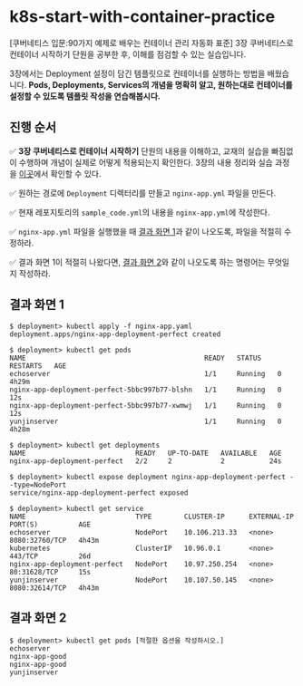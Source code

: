 # k8s-start-with-container-practice
[쿠버네티스 입문:90가지 예제로 배우는 컨테이너 관리 자동화 표준] 3장 쿠버네티스로 컨테이너 시작하기 단원을 공부한 후, 이해를 점검할 수 있는 실습입니다. 

3장에서는 Deployment 설정이 담긴 템플릿으로 컨테이너를 실행하는 방법을 배웠습니다. **Pods, Deployments, Services의 개념을 명확히 알고, 원하는대로 컨테이너를 설정할 수 있도록 템플릿 작성을 연습해봅시다.**

## 진행 순서

✅ **3장 쿠버네티스로 컨테이너 시작하기** 단원의 내용을 이해하고, 교재의 실습을 빠짐없이 수행하며 개념이 실제로 어떻게 적용되는지 확인한다. 3장의 내용 정리와 실습 과정을 [이곳](https://rumoszin.github.io/posts/k8s-container-start/)에서 확인할 수 있다. 

✅ 원하는 경로에 `Deployment` 디렉터리를 만들고 `nginx-app.yml` 파일을 만든다.

✅ 현재 레포지토리의 `sample_code.yml`의 내용을 `nginx-app.yml`에 작성한다.

✅ `nginx-app.yml` 파일을 실행했을 때 [결과 화면 1](https://github.com/RumosZin/k8s-start-with-container-practice/blob/main/README.md#결과-화면-1)과 같이 나오도록, 파일을 적절히 수정하라.

✅ 결과 화면 1이 적절히 나왔다면, [결과 화면 2](https://github.com/RumosZin/k8s-start-with-container-practice/blob/main/README.md#%EA%B2%B0%EA%B3%BC-%ED%99%94%EB%A9%B4-2)와 같이 나오도록 하는 명령어는 무엇일지 작성하라.

## 결과 화면 1

```shell
$ deployment> kubectl apply -f nginx-app.yaml
deployment.apps/nginx-app-deployment-perfect created

$ deployment> kubectl get pods
NAME                                            READY   STATUS    RESTARTS   AGE
echoserver                                      1/1     Running   0          4h29m
nginx-app-deployment-perfect-5bbc997b77-blshn   1/1     Running   0          12s
nginx-app-deployment-perfect-5bbc997b77-xwmwj   1/1     Running   0          12s
yunjinserver                                    1/1     Running   0          4h28m

$ deployment> kubectl get deployments
NAME                           READY   UP-TO-DATE   AVAILABLE   AGE
nginx-app-deployment-perfect   2/2     2            2           24s

$ deployment> kubectl expose deployment nginx-app-deployment-perfect --type=NodePort             
service/nginx-app-deployment-perfect exposed

$ deployment> kubectl get service
NAME                           TYPE        CLUSTER-IP      EXTERNAL-IP   PORT(S)          AGE
echoserver                     NodePort    10.106.213.33   <none>        8080:32760/TCP   4h43m
kubernetes                     ClusterIP   10.96.0.1       <none>        443/TCP          26d
nginx-app-deployment-perfect   NodePort    10.97.250.254   <none>        80:31628/TCP     15s
yunjinserver                   NodePort    10.107.50.145   <none>        8080:32614/TCP   4h43m
```

## 결과 화면 2
```shell
$ deployment> kubectl get pods [적절한 옵션을 작성하시오.]
echoserver 
nginx-app-good 
nginx-app-good 
yunjinserver
```
